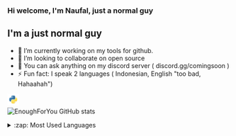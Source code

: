 ### Hi welcome, I'm Naufal, just a normal guy

## I'm a just normal guy
- 🔭 I’m currently working on my tools for github.
- 👯 I’m looking to collaborate on open source
- 💬 You can ask anything on my discord server ( discord.gg/comingsoon )
- ⚡ Fun fact: I speak 2 languages ( Indonesian, English "too bad, Hahaahah")

[<img align="left" alt="python" width="26px" src="https://raw.githubusercontent.com/github/explore/80688e429a7d4ef2fca1e82350fe8e3517d3494d/topics/python/python.png" />][youtube]

</br>

![EnoughForYou GitHub stats](https://github-readme-stats.vercel.app/api?username=EnoughForYou&theme=midnight-purple&show_icons=true)

<details>
  <summary>:zap: Most Used Languages</summary>

<img align="left" alt="EnoughForYou's GitHub Top Languages" src="https://github-readme-stats.vercel.app/api/top-langs/?username=EnoughForYou" />

</details>
<br />


[youtube]: https://www.youtube.com/channel/UCr8ENw2KSyxIEKVoLtk4qRg

